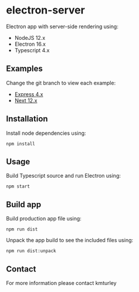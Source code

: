 # electron-server

Electron app with server-side rendering using:

- NodeJS 12.x
- Electron 16.x
- Typescript 4.x

## Examples

Change the git branch to view each example:

- [Express 4.x](https://github.com/kmturley/electron-server/tree/feature/express)
- [Next 12.x](https://github.com/kmturley/electron-server/tree/feature/next)

## Installation

Install node dependencies using:

    npm install

## Usage

Build Typescript source and run Electron using:

    npm start

## Build app

Build production app file using:

    npm run dist

Unpack the app build to see the included files using:

    npm run dist:unpack

## Contact

For more information please contact kmturley
